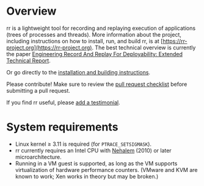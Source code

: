 # Overview

rr is a lightweight tool for recording and replaying execution of applications (trees of processes and threads).  More information about the project, including instructions on how to install, run, and build rr, is at [https://rr-project.org](https://rr-project.org). The best technical overview is currently the paper [Engineering Record And Replay For Deployability: Extended Technical Report](https://arxiv.org/pdf/1705.05937.pdf).

Or go directly to the [installation and building instructions](https://github.com/mozilla/rr/wiki/Building-And-Installing).

Please contribute!  Make sure to review the [pull request checklist](/CONTRIBUTING.md) before submitting a pull request.

If you find rr useful, please [add a testimonial](https://github.com/mozilla/rr/wiki/Testimonials).

# System requirements

* Linux kernel ≥ 3.11 is required (for `PTRACE_SETSIGMASK`).
* rr currently requires an Intel CPU with [Nehalem](https://en.wikipedia.org/wiki/Nehalem_%28microarchitecture%29) (2010) or later microarchitecture.
* Running in a VM guest is supported, as long as the VM supports virtualization of hardware performance counters. (VMware and KVM are known to work; Xen works in theory but may be broken.)

